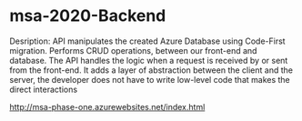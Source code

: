 # msa-2020-Backend
Desription:
API manipulates the created Azure Database using Code-First migration. Performs CRUD operations, between our front-end and database. The API handles the logic when a request is received by or sent from the front-end. It adds a layer of abstraction between the client and the server, the developer does not have to write low-level code that makes the direct interactions

http://msa-phase-one.azurewebsites.net/index.html
